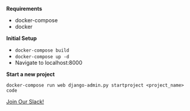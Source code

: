 **Requirements**

* docker-compose
* docker

**Initial Setup**

* `docker-compose build`
* `docker-compose up -d`
* Navigate to localhost:8000

**Start a new project**

`docker-compose run web django-admin.py startproject <project_name> code`

[Join Our Slack!](https://join.slack.com/t/project-theseus/shared_invite/MjM0MDgxNDAxODc4LTE1MDQwMTAwMjEtYTQ3OTU2N2U1Yw)
